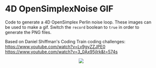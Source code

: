 # 4D OpenSimplexNoise GIF

Code to generate a 4D OpenSimplex Perlin noise loop. These images can be used to make a gif. Switch the `record` boolean to `true` in order to generate the PNG files.

Based on Daniel Shiffman's Coding Train coding challenges:
https://www.youtube.com/watch?v=Lv9gyZZJPE0
https://www.youtube.com/watch?v=3_0Ax95jIrk&t=574s

<p align="center">
  <img src="images/hearts.gif"/>
</p>